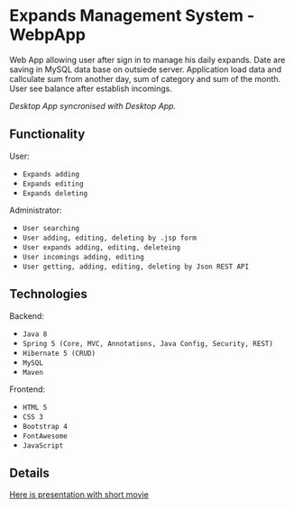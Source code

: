 # Expands Management System - WebpApp

Web App allowing user after sign in to manage his daily expands. 
Date are saving in MySQL data base on outsiede server. 
Application load data and callculate sum from another day, 
sum of category and sum of the month. 
User see balance after establish incomings.

*Desktop App syncronised with Desktop App.*

## Functionality

User:
* `Expands adding`
* `Expands editing`
* `Expands deleting`

Administrator:
* `User searching`
* `User adding, editing, deleting by .jsp form`
* `User expands adding, editing, deleteing`
* `User incomings adding, editing`
* `User getting, adding, editing, deleting by Json REST API`

## Technologies

Backend:
* `Java 8`
* `Spring 5 (Core, MVC, Annotations, Java Config, Security, REST)`
* `Hibernate 5 (CRUD)`
* `MySQL`
* `Maven`

Frontend:
* `HTML 5`
* `CSS 3`
* `Bootstrap 4`
* `FontAwesome`
* `JavaScript`

## Details

[Here is presentation with short movie](http://jaroslawkowalczyk.pl/en.html)
